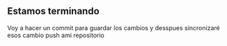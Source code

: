 ## Estamos terminando
Voy a hacer un commit para guardar los cambios y desspues sincronizaré esos cambio push ami repositorio